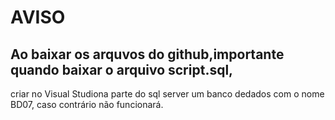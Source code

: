 # AVISO
## Ao baixar os arquvos do github,importante quando baixar o arquivo script.sql, 
   criar no Visual Studiona parte do sql server
   um banco dedados com o nome BD07, caso contrário não funcionará.